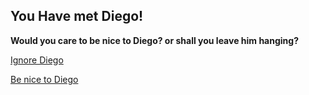 ## You Have met Diego!
**Would you care to be nice to Diego? or shall you leave him hanging?**


[Ignore Diego](find-swip.md)




[Be nice to Diego](go-parade.md)